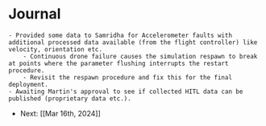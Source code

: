 # Journal
	- Provided some data to Samridha for Accelerometer faults with additional processed data available (from the flight controller) like velocity, orientation etc.
		- Continuous drone failure causes the simulation respawn to break at points where the parameter flushing interrupts the restart procedure.
		- Revisit the respawn procedure and fix this for the final deployment.
	- Awaiting Martin's approval to see if collected HITL data can be published (proprietary data etc.).
- Next: [[Mar 16th, 2024]]